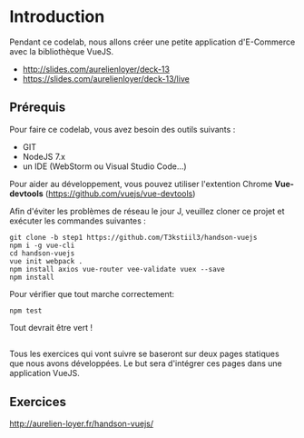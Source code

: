 # Introduction

Pendant ce codelab, nous allons créer une petite application d'E-Commerce avec la bibliothèque VueJS. 

* http://slides.com/aurelienloyer/deck-13
* https://slides.com/aurelienloyer/deck-13/live

## Prérequis

Pour faire ce codelab, vous avez besoin des outils suivants :

* GIT
* NodeJS 7.x
* un IDE (WebStorm ou Visual Studio Code...)

Pour aider au développement, vous pouvez utiliser l'extention Chrome **Vue-devtools** (https://github.com/vuejs/vue-devtools)

Afin d'éviter les problèmes de réseau le jour J, veuillez cloner ce projet et exécuter les commandes suivantes :

```shell
git clone -b step1 https://github.com/T3kstiil3/handson-vuejs
npm i -g vue-cli
cd handson-vuejs
vue init webpack .
npm install axios vue-router vee-validate vuex --save
npm install
```
Pour vérifier que tout marche correctement:
```
npm test
```
Tout devrait être vert !

##  

Tous les exercices qui vont suivre se baseront sur deux pages statiques que nous avons développées.
Le but sera d'intégrer ces pages dans une application VueJS.

## Exercices 

http://aurelien-loyer.fr/handson-vuejs/
